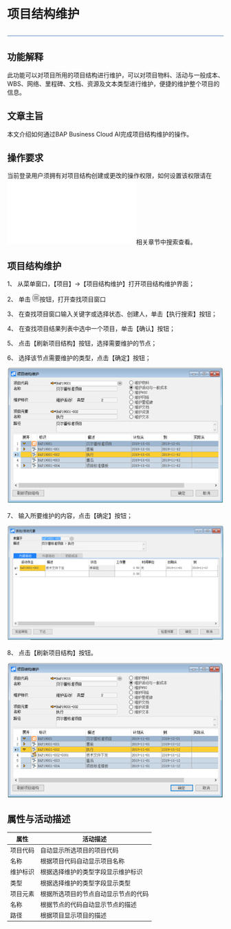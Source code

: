# 项目结构维护

 ![1574659612041](zsk_xm_dy/common/headLine.png)

## 功能解释

此功能可以对项目所用的项目结构进行维护，可以对项目物料、活动与一般成本、WBS、网络、里程碑、文档、资源及文本类型进行维护，便捷的维护整个项目的信息。

## 文章主旨

本文介绍如何通过BAP Business Cloud AI完成项目结构维护的操作。

## 操作要求

当前登录用户须拥有对项目结构创建或更改的操作权限，如何设置该权限请在![定义项目权限](定义项目权限.md)相关章节中搜索查看。


## 项目结构维护

1、 从菜单窗口，【项目】->【项目结构维护】打开项目结构维护界面；

2、 单击 ![1574672894591](zsk_xm_dy/7.1.png)按钮，打开查找项目窗口

3、 在查找项目窗口输入关键字或选择状态、创建人，单击【执行搜索】按钮；

4、 在查找项目结果列表中选中一个项目，单击【确认】按钮；

5、 点击【刷新项目结构】按钮，选择需要维护的节点；

6、 选择该节点需要维护的类型，点击【确定】按钮；

   ![1574672902118](zsk_xm_dy/7.2.png)

7、 输入所要维护的内容，点击【确定】按钮；

   ![1574672907840](zsk_xm_dy/7.3.png)

8、 点击【刷新项目结构】按钮。

   ![1574672914345](zsk_xm_dy/7.4.png)

## 属性与活动描述

| **属性** | **活动描述**                         |
| -------- | ------------------------------------ |
| 项目代码 | 自动显示所选项目的项目代码           |
| 名称     | 根据项目代码自动显示项目名称         |
| 维护标识 | 根据选择维护的类型字段显示维护标识   |
| 类型     | 根据选择维护的类型字段显示类型       |
| 项目元素 | 根据所选项目的节点自动显示节点的代码 |
| 名称     | 根据节点的代码自动显示节点的描述     |
| 路径     | 根据项目显示项目的描述               |

 
